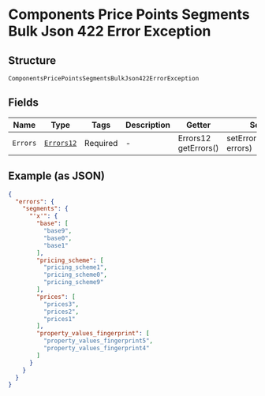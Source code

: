 
# Components Price Points Segments Bulk Json 422 Error Exception

## Structure

`ComponentsPricePointsSegmentsBulkJson422ErrorException`

## Fields

| Name | Type | Tags | Description | Getter | Setter |
|  --- | --- | --- | --- | --- | --- |
| `Errors` | [`Errors12`](../../doc/models/errors-12.md) | Required | - | Errors12 getErrors() | setErrors(Errors12 errors) |

## Example (as JSON)

```json
{
  "errors": {
    "segments": {
      "'x'": {
        "base": [
          "base9",
          "base0",
          "base1"
        ],
        "pricing_scheme": [
          "pricing_scheme1",
          "pricing_scheme0",
          "pricing_scheme9"
        ],
        "prices": [
          "prices3",
          "prices2",
          "prices1"
        ],
        "property_values_fingerprint": [
          "property_values_fingerprint5",
          "property_values_fingerprint4"
        ]
      }
    }
  }
}
```

